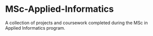 # MSc-Applied-Informatics
A collection of projects and coursework completed during the MSc in Applied Informatics program.
